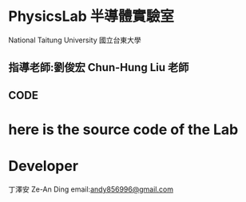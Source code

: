 # PhysicsLab 半導體實驗室 
National Taitung University  國立台東大學   
## 指導老師:劉俊宏 Chun-Hung Liu 老師
## CODE
here is the source code of the Lab
=============
**Developer**
=============
丁澤安 Ze-An Ding email:andy856996@gmail.com

